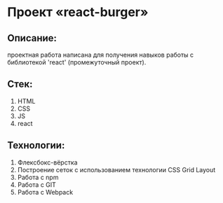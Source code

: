 # Проект «react-burger»

## Описание:
проектная работа написана для получения навыков работы с библиотекой 'react' (промежуточный проект).

## Стек:
1) HTML
2) CSS
3) JS
4) react

## Технологии:
1) Флексбокс-вёрстка
2) Построение сеток с использованием технологии CSS Grid Layout
3) Работа с npm
4) Работа с GIT
5) Работа с Webpack
